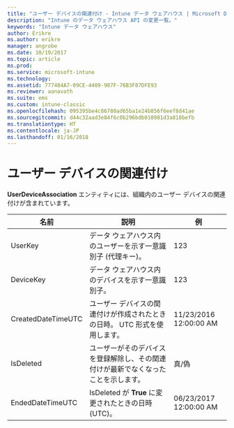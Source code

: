 ```yaml
---
title: "ユーザー デバイスの関連付け - Intune データ ウェアハウス | Microsoft Docs"
description: "Intune のデータ ウェアハウス API の変更一覧。"
keywords: "Intune データ ウェアハウス"
author: Erikre
ms.author: erikre
manager: angrobe
ms.date: 10/19/2017
ms.topic: article
ms.prod: 
ms.service: microsoft-intune
ms.technology: 
ms.assetid: 777484A7-09CE-4409-987F-76B3F87DFE93
ms.reviewer: aanavath
ms.suite: ems
ms.custom: intune-classic
ms.openlocfilehash: 095395be4c86780ad65ba1e24b856f6eef8d41ae
ms.sourcegitcommit: d44c32aad3e84f6c0b296bdb010981d3a818befb
ms.translationtype: HT
ms.contentlocale: ja-JP
ms.lasthandoff: 01/16/2018
---
```

# <a name="user-device-association"></a>ユーザー デバイスの関連付け

**UserDeviceAssociation** エンティティには、組織内のユーザー デバイスの関連付けが含まれています。

| 名前               | 説明                                                                                      | 例                |
|--------------------|--------------------------------------------------------------------------------------------------|------------------------|
| UserKey            | データ ウェアハウス内のユーザーを示す一意識別子 (代理キー)。                              | 123                    |
| DeviceKey          | データ ウェアハウス内のデバイスを示す一意識別子。                                            | 123                    |
| CreatedDateTimeUTC | ユーザー デバイスの関連付けが作成されたときの日時。 UTC 形式を使用します。                                | 11/23/2016 12:00:00 AM |
| IsDeleted          | ユーザーがそのデバイスを登録解除し、その関連付けが最新でなくなったことを示します。 | 真/偽             |
| EndedDateTimeUTC   | IsDeleted が **True** に変更されたときの日時 (UTC)。                                              | 06/23/2017 12:00:00 AM |
